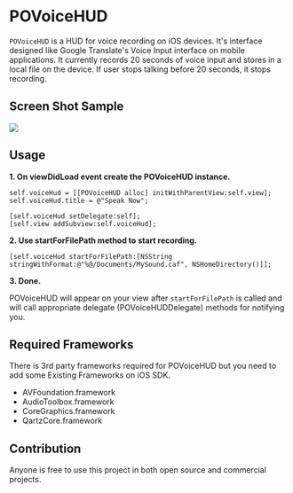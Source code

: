 # POVoiceHUD

`POVoiceHUD` is a HUD for voice recording on iOS devices. It's interface designed like Google Translate's Voice Input interface on mobile applications. It currently records 20 seconds of voice input and stores in a local file on the device. If user stops talking before 20 seconds, it stops recording.

## Screen Shot Sample

![](https://github.com/polatolu/POVoiceHUD/raw/master/POVoiceHUD_Sample_Screen_Shot.png)

## Usage

**1. On viewDidLoad event create the POVoiceHUD instance.**

    self.voiceHud = [[POVoiceHUD alloc] initWithParentView:self.view];
    self.voiceHud.title = @"Speak Now";

    [self.voiceHud setDelegate:self];
    [self.view addSubview:self.voiceHud];

**2. Use startForFilePath method to start recording.**

    [self.voiceHud startForFilePath:[NSString stringWithFormat:@"%@/Documents/MySound.caf", NSHomeDirectory()]];

**3. Done.**

POVoiceHUD will appear on your view after `startForFilePath` is called and will call appropriate delegate (POVoiceHUDDelegate) methods for notifying you.

## Required Frameworks

There is 3rd party frameworks required for POVoiceHUD but you need to add some Existing Frameworks on iOS SDK.

- AVFoundation.framework
- AudioToolbox.framework
- CoreGraphics.framework
- QartzCore.framework

## Contribution

Anyone is free to use this project in both open source and commercial projects.
